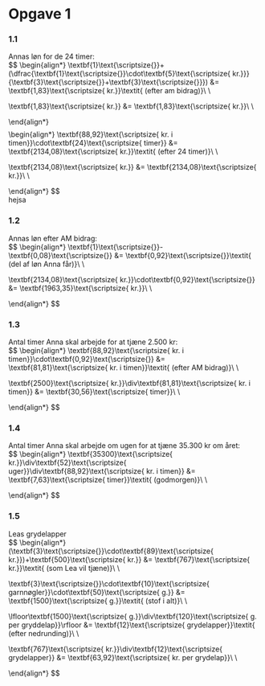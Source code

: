 <span style="font-size:0">
# elia2115, tårnbygårdskolen
</span>

# Opgave 1
### 1.1  
Annas løn for de 24 timer:  
$$
\begin{align*}
\textbf{1}\text{\scriptsize{}}+(\dfrac{\textbf{1}\text{\scriptsize{}}\cdot\textbf{5}\text{\scriptsize{ kr.}}}{\textbf{3}\text{\scriptsize{}}+\textbf{3}\text{\scriptsize{}}}) &= \textbf{1,83}\text{\scriptsize{ kr.}}\textit{ (efter am bidrag)}\\ \\ 

\textbf{1,83}\text{\scriptsize{ kr.}} &= \textbf{1,83}\text{\scriptsize{ kr.}}\\ \\ 

\end{align*}
$$  
$$
\begin{align*}
\textbf{88,92}\text{\scriptsize{ kr. i timen}}\cdot\textbf{24}\text{\scriptsize{ timer}} &= \textbf{2134,08}\text{\scriptsize{ kr.}}\textit{ (efter 24 timer)}\\ \\ 

\textbf{2134,08}\text{\scriptsize{ kr.}} &= \textbf{2134,08}\text{\scriptsize{ kr.}}\\ \\ 

\end{align*}
$$  
hejsa  
### 1.2  
Annas løn efter AM bidrag:  
$$
\begin{align*}
\textbf{1}\text{\scriptsize{}}-\textbf{0,08}\text{\scriptsize{}} &= \textbf{0,92}\text{\scriptsize{}}\textit{ (del af løn Anna får)}\\ \\ 

\textbf{2134,08}\text{\scriptsize{ kr.}}\cdot\textbf{0,92}\text{\scriptsize{}} &= \textbf{1963,35}\text{\scriptsize{ kr.}}\\ \\ 

\end{align*}
$$  
### 1.3  
Antal timer Anna skal arbejde for at tjæne 2.500 kr:  
$$
\begin{align*}
\textbf{88,92}\text{\scriptsize{ kr. i timen}}\cdot\textbf{0,92}\text{\scriptsize{}} &= \textbf{81,81}\text{\scriptsize{ kr. i timen}}\textit{ (efter AM bidrag)}\\ \\ 

\textbf{2500}\text{\scriptsize{ kr.}}\div\textbf{81,81}\text{\scriptsize{ kr. i timen}} &= \textbf{30,56}\text{\scriptsize{ timer}}\\ \\ 

\end{align*}
$$  
### 1.4  
Antal timer Anna skal arbejde om ugen for at tjæne 35.300 kr om året:  
$$
\begin{align*}
\textbf{35300}\text{\scriptsize{ kr.}}\div\textbf{52}\text{\scriptsize{ uger}}\div\textbf{88,92}\text{\scriptsize{ kr. i timen}} &= \textbf{7,63}\text{\scriptsize{ timer}}\textit{ (godmorgen)}\\ \\ 

\end{align*}
$$  
### 1.5  
Leas grydelapper  
$$
\begin{align*}
(\textbf{3}\text{\scriptsize{}}\cdot\textbf{89}\text{\scriptsize{ kr.}})+\textbf{500}\text{\scriptsize{ kr.}} &= \textbf{767}\text{\scriptsize{ kr.}}\textit{ (som Lea vil tjæne)}\\ \\ 

\textbf{3}\text{\scriptsize{}}\cdot\textbf{10}\text{\scriptsize{ garnnøgler}}\cdot\textbf{50}\text{\scriptsize{ g.}} &= \textbf{1500}\text{\scriptsize{ g.}}\textit{ (stof i alt)}\\ \\ 

\lfloor\textbf{1500}\text{\scriptsize{ g.}}\div\textbf{120}\text{\scriptsize{ g. per gryddelap}}\rfloor &= \textbf{12}\text{\scriptsize{ grydelapper}}\textit{ (efter nedrunding)}\\ \\ 

\textbf{767}\text{\scriptsize{ kr.}}\div\textbf{12}\text{\scriptsize{ grydelapper}} &= \textbf{63,92}\text{\scriptsize{ kr. per grydelap}}\\ \\ 

\end{align*}
$$  


